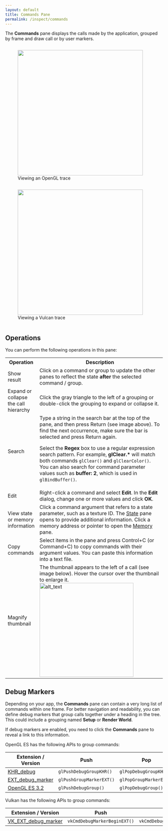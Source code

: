 ```yaml
---
layout: default
title: Commands Pane
permalink: /inspect/commands
---
```



The **Commands** pane displays the calls made by the application, grouped by frame and draw call or by user markers.

<figure style="display: inline-block;">
	<img src="../images/commands-pane/opengl.png" width="400px" />
	<figcaption>Viewing an OpenGL trace</figcaption>
</figure>

<figure style="display: inline-block;">
	<img src="../images/commands-pane/vulcan.png" width="400px" />
	<figcaption>Viewing a Vulcan trace</figcaption>
</figure>


## Operations

You can perform the following operations in this pane:

<table>
   <tr>
      <th style="width:10%"> Operation
      </th>
      <th>Description
      </th>
   </tr>
   <tr>
      <td>Show result
      </td>
      <td>Click on a command or group to update the other panes to reflect the state <strong>after</strong> the selected command / group.
      </td>
   </tr>
   <tr>
      <td>Expand or collapse the call hierarchy
      </td>
      <td>Click the gray triangle to the left of a grouping or double-click the grouping to expand or collapse it.
      </td>
   </tr>
   <tr>
      <td>Search
      </td>
      <td>
         Type a string in the search bar at the top of the pane, and then press Return (see image above). To find the next occurrence, make sure the bar is selected and press Return again.
         <p>
            Select the <strong>Regex</strong> box to use a regular expression search pattern. For example, <strong>glClear.*</strong> will match both commands <code>glClear()</code> and <code>glClearColor()</code>. You can also search for command parameter values such as <strong>buffer: 2</strong>, which is used in <code>glBindBuffer()</code>.
        </p>
      </td>
   </tr>
   <tr>
      <td>Edit
      </td>
      <td>Right-click a command and select <strong>Edit</strong>. In the <strong>Edit</strong> dialog, change one or more values and click <strong>OK</strong>.
      </td>
   </tr>
   <tr>
      <td>View state or memory information
      </td>
      <td>Click a command argument that refers to a state parameter, such as a texture ID. The <a href="/inspect/state">State</a> pane opens to provide additional information. Click a memory address or pointer to open the <a href="/inspect/memory">Memory</a> pane.
      </td>
   </tr>
   <tr>
      <td>Copy commands
      </td>
      <td>Select items in the pane and press Control+C (or Command+C) to copy commands with their argument values. You can paste this information into a text file.
      </td>
   </tr>
   <tr>
      <td>Magnify thumbnail
      </td>
      <td>
         The thumbnail appears to the left of a call (see image below). Hover the cursor over the thumbnail to enlarge it.  <br>
         <img src="../images/commands-pane/magnify-thumbnail.png" width="300px" alt="alt_text" title="image_tooltip" />
      </td>
   </tr>
</table>

## Debug Markers

Depending on your app, the **Commands** pane can contain a very long list of commands within one frame. For better navigation and readability, you can define debug markers that group calls together under a heading in the tree. This could include a grouping named **Setup** or **Render World**.

If debug markers are enabled, you need to click the **Commands** pane to reveal a link to this information.

OpenGL ES has the following APIs to group commands:

Extension / Version                  | Push                     | Pop
------------------------------------ | ------------------------ | -----------------------
[KHR_debug][KHR_debug]               | `glPushDebugGroupKHR()`  | `glPopDebugGroupKHR()`
[EXT_debug_marker][EXT_debug_marker] | `glPushGroupMarkerEXT()` | `glPopGroupMarkerEXT()`
[OpenGL ES 3.2][glPopDebugGroup]     | `glPushDebugGroup()`     | `glPopDebugGroup()`

Vulkan has the following APIs to group commands:

Extension / Version                        | Push                          | Pop
------------------------------------------ | ----------------------------- | -----------------------
[VK_EXT_debug_marker][VK_EXT_debug_marker] | `vkCmdDebugMarkerBeginEXT()`  | `vkCmdDebugMarkerEndEXT()`


[KHR_debug]:        https://www.khronos.org/registry/gles/extensions/KHR/KHR_debug.txt
[EXT_debug_marker]: https://www.khronos.org/registry/gles/extensions/EXT/EXT_debug_marker.txt
[glPopDebugGroup]:  https://www.khronos.org/opengles/sdk/docs/man32/html/glPopDebugGroup.xhtml
[VK_EXT_debug_marker]: https://github.com/KhronosGroup/Vulkan-Docs/blob/1.0/doc/specs/vulkan/chapters/VK_EXT_debug_marker.txt
